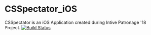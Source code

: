 # CSSpectator_iOS
CSSpectator is an iOS Application created during Intive Patronage '18 Project.
[![Build Status](https://travis-ci.org/blstream/CSSpectator_iOS.svg?branch=master)](https://travis-ci.org/blstream/CSSpectator_iOS)
